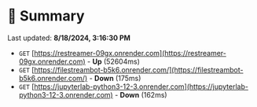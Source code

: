 # 📖 Summary
Last updated: **8/18/2024, 3:16:30 PM**

- `GET` [https://restreamer-09gx.onrender.com](https://restreamer-09gx.onrender.com) - **Up** (52604ms)
- `GET` [https://filestreambot-b5k6.onrender.com/](https://filestreambot-b5k6.onrender.com/) - **Down** (175ms)
- `GET` [https://jupyterlab-python3-12-3.onrender.com](https://jupyterlab-python3-12-3.onrender.com) - **Down** (162ms)
